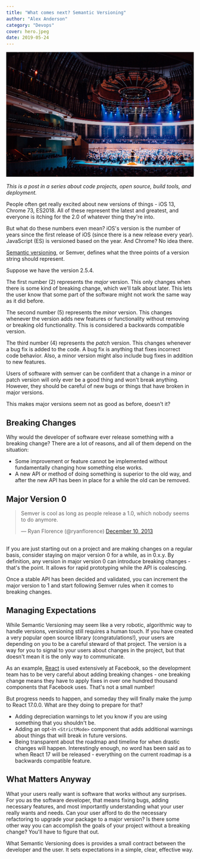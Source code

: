 ```yaml
---
title: "What comes next? Semantic Versioning"
author: "Alex Anderson"
category: "Devops"
cover: hero.jpeg
date: 2019-05-24
---
```


![Hero](hero.jpeg)

_This is a post in a series about code projects, open source, build tools, and deployment._

People often get really excited about new versions of things - iOS 13, Chrome 73, ES2018. All of these represent the latest and greatest, and everyone is itching for the 2.0 of whatever thing they're into.

But what do these numbers even mean? iOS's version is the number of years since the first release of iOS (since there is a new release every year). JavaScript (ES) is versioned based on the year. And Chrome? No idea there.

[Semantic versioning](https://semver.org), or Semver, defines what the three points of a version string should represent.

Suppose we have the version 2.5.4.

The first number (2) represents the _major_ version. This only changes when there is some kind of breaking change, which we'll talk about later. This lets the user know that some part of the software might not work the same way as it did before.

The second number (5) represents the _minor_ version. This changes whenever the version adds new features or functionality without removing or breaking old functionality. This is considered a backwards compatible version.

The third number (4) represents the _patch_ version. This changes whenever a bug fix is added to the code. A bug fix is anything that fixes incorrect code behavior. Also, a minor version might also include bug fixes in addition to new features.

Users of software with semver can be confident that a change in a minor or patch version will only ever be a good thing and won't break anything. However, they should be careful of new bugs or things that have broken in major versions.

This makes major versions seem not as good as before, doesn't it?

## Breaking Changes

Why would the developer of software ever release something with a breaking change? There are a lot of reasons, and all of them depend on the situation:

- Some improvement or feature cannot be implemented without fundamentally changing how something else works.
- A new API or method of doing something is superior to the old way, and after the new API has been in place for a while the old can be removed.

## Major Version 0

<blockquote class="twitter-tweet" data-lang="en" style="margin-bottom: 30px"><p lang="en" dir="ltr">Semver is cool as long as people release a 1.0, which nobody seems to do anymore.</p>&mdash; Ryan Florence (@ryanflorence) <a href="https://twitter.com/ryanflorence/status/410540892554932224?ref_src=twsrc%5Etfw">December 10, 2013</a></blockquote>

If you are just starting out on a project and are making changes on a regular basis, consider staying on major version 0 for a while, as in 0.x.y. By definition, any version in major version 0 can introduce breaking changes - that's the point. It allows for rapid prototyping while the API is coalescing.

Once a stable API has been decided and validated, you can increment the major version to 1 and start following Semver rules when it comes to breaking changes.

## Managing Expectations

While Semantic Versioning may seem like a very robotic, algorithmic way to handle versions, versioning still requires a human touch. If you have created a very popular open source library (congratulations!), your users are depending on you to be a careful steward of that project. The version is a way for you to signal to your users about changes in the project, but that doesn't mean it is the only way to communicate.

As an example, [React](https://reactjs.org) is used extensively at Facebook, so the development team has to be very careful about adding breaking changes - one breaking change means they have to apply fixes in over one hundred thousand components that Facebook uses. That's not a small number!

But progress needs to happen, and someday they will finally make the jump to React 17.0.0. What are they doing to prepare for that?

- Adding depreciation warnings to let you know if you are using something that you shouldn't be.
- Adding an opt-in `<StrictMode>` component that adds additional warnings about things that will break in future versions.
- Being transparent about the roadmap and timeline for when drastic changes will happen. Interestingly enough, no word has been said as to when React 17 will be released - everything on the current roadmap is a backwards compatible feature.

## What Matters Anyway

What your users really want is software that works without any surprises. For you as the software developer, that means fixing bugs, adding necessary features, and most importantly understanding what your user really wants and needs. Can your user afford to do the necessary refactoring to upgrade your package to a major version? Is there some other way you can accomplish the goals of your project without a breaking change? You'll have to figure that out.

What Semantic Versioning does is provides a small contract between the developer and the user. It sets expectations in a simple, clear, effective way.
